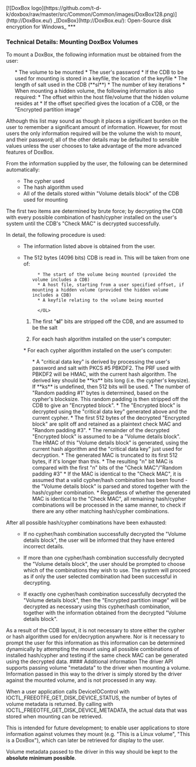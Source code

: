 

<meta content="text/html; charset=UTF-8" http-equiv="Content-Type">
<meta name="keywords" content="disk encryption, security, transparent, AES, plausible deniability, virtual drive, Linux, MS Windows, portable, USB drive, partition">
<meta name="description" content="DoxBox: An Open-Source transparent encryption program for PCs. With this software, you can create one or more &quot;DoxBoxes&quot; on your PC - which appear as disks, anything written to these disks is automatically encrypted before being stored on your hard drive.">

<meta name="author" content="Sarah Dean">
<meta name="copyright" content="Copyright 2004, 2005, 2006, 2007, 2008 Sarah Dean">
<meta name="ROBOTS" content="ALL">

<TITLE>Technical Details: Mounting DoxBox Volumes</TITLE>

<link href="https://raw.githubusercontent.com/t-d-k/doxbox/master/docs/styles_common.css" rel="stylesheet" type="text/css">


<link rel="shortcut icon" href="https://github.com/t-d-k/doxbox/raw/master/src/Common/Common/images/DoxBox.ico" type="image/x-icon">

<SPAN CLASS="master_link">
[![DoxBox logo](https://github.com/t-d-k/doxbox/raw/master/src/Common/Common/images/DoxBox128.png)](http://DoxBox.eu/)
</SPAN>
<SPAN CLASS="master_title">
_[DoxBox](http://DoxBox.eu/): Open-Source disk encryption for Windows_
</SPAN>
***

      
            

### Technical Details: Mounting DoxBox Volumes

To mount a DoxBox, the following information must be obtained from the user:

</p>

<OL>
 * The volume to be mounted
 * The user's password
 * If the CDB to be used for mounting is stored in a keyfile, the location of the keyfile
 * The length of salt used in the CDB (**sl**) 
 * The number of key iterations
 * When mounting a hidden volume, the following information is also required:
 * The offset within the host file/volume that the hidden volume resides at
 * If the offset specified gives the location of a CDB, or the "Encrypted partition image"
</OL>
Although this list may sound as though it places a significant burden
on the user to remember a significant amount of information. However,
for most users the only information required will be the volume the
wish to mount, and their password; all of the other details may be
defaulted to sensible values unless the user chooses to take advantage
of the more advanced features of DoxBox.

From the information supplied by the user, the following can be determined automatically:

<OL>

  *  The cypher used
  * The hash algorithm used
  * All of the details stored within "Volume details block" of the CDB used for mounting
</OL>
The first two items are determined by brute force; by decrypting the CDB with every possible combination of hash/cypher installed on the user's system until the CDB's "Check MAC" is decrypted successfully.

In detail, the following procedure is used:

<OL>

* The information listed above is obtained from the user.

  <OL>
  </OL>
* The 512 bytes (4096 bits) CDB is read in.
	This will be taken from one of: 
		<OL>
		
		* The start of the volume being mounted (provided the volume includes a CDB) 
		* A host file, starting from a user specified offset, if mounting a hidden volume (provided the hidden volume includes a CDB) 
		* A keyfile relating to the volume being mounted
		
		</OL>

* The first "**sl**" bits are stripped off the CDB, and are assumed to be the salt
* For each hash algorithm installed on the user's computer:
    

<OL>
* For each cypher algorithm installed on the user's computer:
<OL>
* A "critical data key" is derived by processing the user's password and salt with PKCS #5 PBKDF2. The PRF used with PBKDF2 will be HMAC, with the current hash algorithm. The derived key should be **ks** bits long (i.e. the cypher's keysize). If **ks** is undefined, then 512 bits will be used.
* The number of "Random padding #1" bytes is determined, based on the cypher's blocksize. This random padding is then stripped off the CDB to give an "Encrypted block".
* The "Encrypted block" is decrypted using the "critical data key" generated above and the current cypher.
* The first 512 bytes of the decrypted "Encrypted block" are split off and retained as a plaintext check MAC and "Random padding #3".
* The remainder of the decrypted "Encrypted block" is assumed to be a "Volume details block". The HMAC of this "Volume details block" is generated, using the current hash algorithm and the "critical data key" just used for decryption.
* The generated MAC is truncated to its first 512 bytes, if it's longer than this.
* The resulting "n" bit MAC is compared with the first "n" bits of the "Check MAC"/"Random padding #3"
* If the MAC is identical to the "Check MAC", it is assumed that a valid cypher/hash combination has been found - the "Volume details block" is parsed and stored together with the hash/cypher combination. 
* Regardless of whether the generated MAC is identical to the "Check MAC", all remaining hash/cypher combinations will be processed in the same manner, to check if there are any other matching hash/cypher combinations.

        

</OL>

</OL>

</OL>

After all possible hash/cypher combinations have been exhausted:
<UL>

* If no cypher/hash combination successfully decrypted the "Volume details block", the user will be informed that they have entered incorrect details.

* If more than one cypher/hash combination successfully decrypted the "Volume details block", the user should be prompted to choose which of the combinations they wish to use. The system will proceed as if only the user selected combination had been successful in decrypting.

* If exactly one cypher/hash combination successfully decrypted the "Volume details block", then the "Encrypted partition image" will be decrypted as necessary using this cypher/hash combination, together with the information obtained from the decrypted "Volume details block".

</UL>
As a result of the CDB layout, it is not necessary to store either the cypher or hash algorithm used for en/decryption anywhere. Nor is it necessary to prompt the user for this information as this information can be determined dynamically by attempting the mount using all possible combinations of installed hash/cypher and testing if the same check MAC can be generated using the decrypted data.

<A NAME="level_4_heading_1">
#### Additional information
</A>
The driver API supports passing volume "metadata" to the driver when
mounting a volume. Information passed in this way to the driver is
simply stored by the driver against the mounted volume, and is not
processed in any way.

When a user application calls DeviceIOControl with
IOCTL_FREEOTFE_GET_DISK_DEVICE_STATUS, the number of bytes of volume
metadata is returned. By calling with IOCTL_FREEOTFE_GET_DISK_DEVICE_METADATA, the actual data that was
stored when mounting can be retrieved.

This is intended for future development; to enable user applications to
store information against volumes they mount (e.g. "This is a Linux
volume", "This is a DoxBox"), which can later be retrieved for
display to the user.

Volume metadata passed to the driver in this way should be kept to the **absolute minimum possible**.



